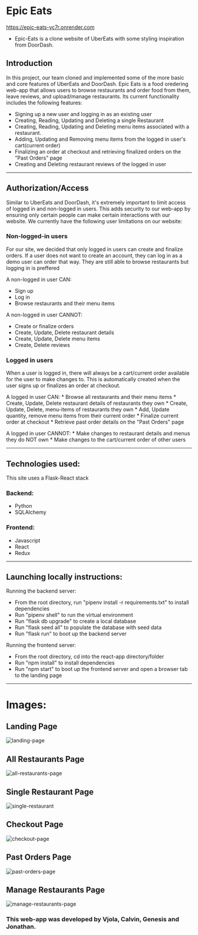# Epic Eats 
https://epic-eats-yc7r.onrender.com

* Epic-Eats is a clone website of UberEats with some styling inspiration from DoorDash.

## Introduction

In this project, our team cloned and implemented some of the more basic and core features of UberEats and DoorDash. Epic Eats is a food oredering web-app that allows users to browse restaurants and order food from them, leave reviews, and upload/manage restaurants. Its current functionality includes the following features:

* Signing up a new user and logging in as an existing user
* Creating, Reading, Updating and Deleting a single Restaurant
* Creating, Reading, Updating and Deleting menu items associated with a restaurant.
* Adding, Updating and Removing menu items from the logged in user's cart(current order)
* Finalizing an order at checkout and retrieving finalized orders on the "Past Orders" page
* Creating and Deleting restaurant reviews of the logged in user

-----------------------------------------------------------------------------------------------------------------------------

## Authorization/Access

Similar to UberEats and DoorDash, it's extremely important to limit access of logged in and non-logged in users. This adds security to our web-app by ensuring only certain people can make certain interactions with our website. We currently have the following user limitations on our website:

### Non-logged-in users

For our site, we decided that only logged in users can create and finalize orders. If a user does not want to create an account, they can log in as a demo user can order that way. They are still able to browse restaurants but logging in is preffered

A non-logged in user CAN:

* Sign up
* Log in
* Browse restaurants and their menu items

A non-logged in user CANNOT:

* Create or finalize orders
* Create, Update, Delete restaurant details
* Create, Update, Delete menu items
* Create, Delete reviews

### Logged in users

When a user is logged in, there will always be a cart/current order available for the user to make changes to. This is automatically created when the user signs up or finalizes an order at checkout.

   A logged in user CAN:
      * Browse all restaurants and their menu items
      * Create, Update, Delete restaurant details of restaurants they own
      * Create, Update, Delete, menu-items of restaurants they own
      * Add, Update quantity, remove menu items from their current order
      * Finalize current order at checkout
      * Retrieve past order details on the "Past Orders" page

   A logged in user CANNOT:
      * Make changes to restaurant details and menus they do NOT own
      * Make changes to the cart/current order of other users

--------------------------------------------------------------------------------------------------------------------------------------

## Technologies used:
This site uses a Flask-React stack

   ### Backend:
   * Python
   * SQLAlchemy 
   ### Frontend:
   * Javascript
   * React
   * Redux

---------------------------------------------------------------------------------------------------------------------------

## Launching locally instructions:
Running the backend server:
* From the root directory, run "pipenv install -r requirements.txt" to install dependencies
* Run "pipenv shell" to run the virtual environment
* Run "flask db upgrade" to create a local database
* Run "flask seed all" to populate the database with seed data
* Run "flask run" to boot up the backend server

Running the frontend server:
* From the root directory, cd into the react-app directory/folder
* Run "npm install" to install dependencies
* Run "npm start" to boot up the frontend server and open a browser tab to the landing page

------------------------------------------------------------------------------------------------------------------------------------

# Images: 

## Landing Page
![landing-page](https://cdn.discordapp.com/attachments/1125124805771935765/1127949683088703629/kings-landing.png)

## All Restaurants Page
![all-restaurants-page](https://cdn.discordapp.com/attachments/1125124805771935765/1127949682711208026/food-court.png)

## Single Restaurant Page
![single-restaurant](https://github.com/vjolaj/Flask-React-Project/assets/120198327/ab441119-acf6-42ae-9b79-80171d870c5a)

## Checkout Page
![checkout-page](https://github.com/vjolaj/Flask-React-Project/assets/120198327/dcd9d69c-c439-4d22-9084-bc76146abecb)

## Past Orders Page
![past-orders-page](https://cdn.discordapp.com/attachments/1125124805771935765/1127949683533303828/living-in-the-past.png)

## Manage Restaurants Page
![manage-restaurants-page](https://cdn.discordapp.com/attachments/1125124805771935765/1127949683797532802/squishy.png)

### This web-app was developed by Vjola, Calvin, Genesis and Jonathan.
